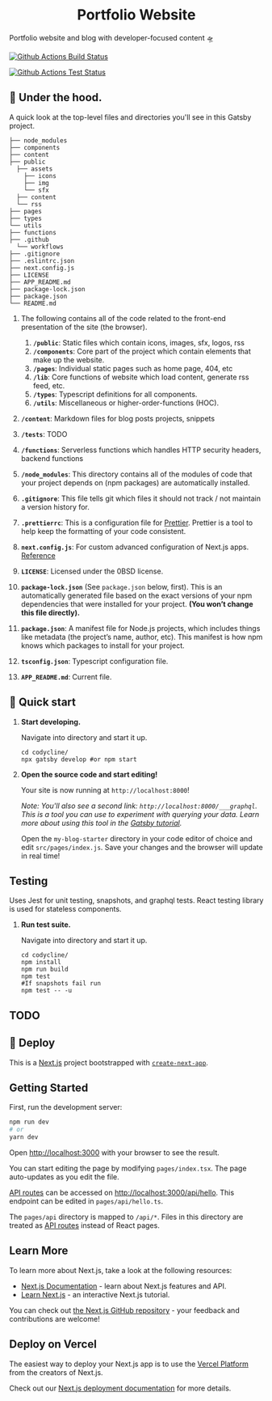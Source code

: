 <h1 align="center">
  Portfolio Website
</h1>

Portfolio website and blog with developer-focused content 🛸

[![Github Actions Build Status](https://github.com/codycline/codycline/workflows/aws_ci/badge.svg)](https://github.com/codycline/codycline/actions/workflows/aws-build.yml)

[![Github Actions Test Status](https://github.com/codycline/codycline/workflows/tests/badge.svg)](https://github.com/codycline/codycline/actions/workflows/tests.yml)


## 🔧 Under the hood.

A quick look at the top-level files and directories you'll see in this Gatsby project.

    ├── node_modules
    ├── components
    ├── content
    ├── public
      ├── assets
        ├── icons
        ├── img
        └── sfx
      ├── content
      └── rss
    ├── pages
    ├── types
    └── utils
    ├── functions
    ├── .github
      └── workflows
    ├── .gitignore
    ├── .eslintrc.json
    ├── next.config.js
    ├── LICENSE
    ├── APP_README.md
    ├── package-lock.json
    ├── package.json
    └── README.md


1. The following contains all of the code related to the front-end presentation of the site (the browser).
    1.  **`/public`**: Static files which contain icons, images, sfx, logos, rss
    2. **`/components`**: Core part of the project which contain elements that make up the website.
    3. **`/pages`**: Individual static pages such as home page, 404, etc
    4. **`/lib`**: Core functions of website which load content, generate rss feed, etc.
    5. **`/types`**: Typescript definitions for all components.
    6. **`/utils`**: Miscellaneous or higher-order-functions (HOC).

2.  **`/content`**: Markdown files for blog posts projects, snippets

3. **`/tests`**: TODO

4.  **`/functions`**: Serverless functions which handles HTTP security headers, backend functions

5.  **`/node_modules`**: This directory contains all of the modules of code that your project depends on (npm packages) are automatically installed.

6.  **`.gitignore`**: This file tells git which files it should not track / not maintain a version history for.

7.  **`.prettierrc`**: This is a configuration file for [Prettier](https://prettier.io/). Prettier is a tool to help keep the formatting of your code consistent.

8.  **`next.config.js`**: For custom advanced configuration of Next.js apps. [Reference](https://nextjs.org/docs/api-reference/next.config.js/introduction)

13.  **`LICENSE`**: Licensed under the 0BSD license. 

14. **`package-lock.json`** (See `package.json` below, first). This is an automatically generated file based on the exact versions of your npm dependencies that were installed for your project. **(You won’t change this file directly).**

15. **`package.json`**: A manifest file for Node.js projects, which includes things like metadata (the project’s name, author, etc). This manifest is how npm knows which packages to install for your project.

16. **`tsconfig.json`**: Typescript configuration file.

17. **`APP_README.md`**: Current file.

## 🚀 Quick start

1.  **Start developing.**

    Navigate into directory and start it up.

    ```shell
    cd codycline/
    npx gatsby develop #or npm start
    ```

2.  **Open the source code and start editing!**

    Your site is now running at `http://localhost:8000`!

    _Note: You'll also see a second link: _`http://localhost:8000/___graphql`_. This is a tool you can use to experiment with querying your data. Learn more about using this tool in the [Gatsby tutorial](https://www.gatsbyjs.com/tutorial/part-five/#introducing-graphiql)._

    Open the `my-blog-starter` directory in your code editor of choice and edit `src/pages/index.js`. Save your changes and the browser will update in real time!

## Testing

Uses Jest for unit testing, snapshots, and graphql tests. React testing library is used for stateless components.

1.  **Run test suite.**

    Navigate into directory and start it up.

    ```shell
    cd codycline/
    npm install
    npm run build
    npm test
    #If snapshots fail run
    npm test -- -u
    ```

## TODO

## 💫 Deploy


This is a [Next.js](https://nextjs.org/) project bootstrapped with [`create-next-app`](https://github.com/vercel/next.js/tree/canary/packages/create-next-app).

## Getting Started

First, run the development server:

```bash
npm run dev
# or
yarn dev
```

Open [http://localhost:3000](http://localhost:3000) with your browser to see the result.

You can start editing the page by modifying `pages/index.tsx`. The page auto-updates as you edit the file.

[API routes](https://nextjs.org/docs/api-routes/introduction) can be accessed on [http://localhost:3000/api/hello](http://localhost:3000/api/hello). This endpoint can be edited in `pages/api/hello.ts`.

The `pages/api` directory is mapped to `/api/*`. Files in this directory are treated as [API routes](https://nextjs.org/docs/api-routes/introduction) instead of React pages.

## Learn More

To learn more about Next.js, take a look at the following resources:

- [Next.js Documentation](https://nextjs.org/docs) - learn about Next.js features and API.
- [Learn Next.js](https://nextjs.org/learn) - an interactive Next.js tutorial.

You can check out [the Next.js GitHub repository](https://github.com/vercel/next.js/) - your feedback and contributions are welcome!

## Deploy on Vercel

The easiest way to deploy your Next.js app is to use the [Vercel Platform](https://vercel.com/new?utm_medium=default-template&filter=next.js&utm_source=create-next-app&utm_campaign=create-next-app-readme) from the creators of Next.js.

Check out our [Next.js deployment documentation](https://nextjs.org/docs/deployment) for more details.


